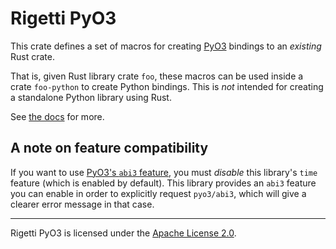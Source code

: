 # Rigetti PyO3

This crate defines a set of macros for creating [PyO3](https://pyo3.rs) bindings to an *existing* Rust crate.

That is, given Rust library crate `foo`, these macros can be used inside a crate `foo-python` to create Python bindings. This is *not* intended for creating a standalone Python library using Rust.

See [the docs](https://docs.rs/rigetti-pyo3) for more.

## A note on feature compatibility

If you want to use [PyO3's `abi3` feature](https://pyo3.rs/v0.21.2/features#abi3), you must *disable* this library's `time` feature (which is enabled by default).  This library provides an `abi3` feature you can enable in order to explicitly request `pyo3/abi3`, which will give a clearer error message in that case.

----

Rigetti PyO3 is licensed under the [Apache License 2.0](LICENSE).
